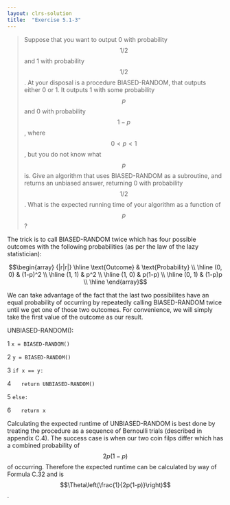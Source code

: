 ```yaml
---
layout: clrs-solution
title:  "Exercise 5.1-3"
---
```

>Suppose that you want to output 0 with probability $$1/2$$ and 1 with probability $$1/2$$. At your disposal is a procedure BIASED-RANDOM, that outputs either 0 or 1. It outputs 1 with some probability $$p$$ and 0 with probability $$1-p$$, where $$0 < p < 1$$, but you do not know what $$p$$ is. Give an algorithm that uses BIASED-RANDOM as a subroutine, and returns an unbiased answer, returning 0 with probability $$1/2$$. What is the expected running time of your algorithm as a function of $$p$$?

The trick is to call BIASED-RANDOM twice which has four possible outcomes with the following probabilities (as per the law of the lazy statistician):

$$\begin{array} {|r|r|}
\hline \text{Outcome} & \text{Probability} \\ 
\hline (0, 0) & (1-p)^2 \\ 
\hline (1, 1) & p^2 \\ 
\hline (1, 0) & p(1-p) \\ 
\hline (0, 1) & (1-p)p \\ 
\hline  
\end{array}$$

We can take advantage of the fact that the last two possibilites have an equal probability of occurring by repeatedly calling BIASED-RANDOM twice until we get one of those two outcomes. For convenience, we will simply take the first value of the outcome as our result.

UNBIASED-RANDOM():

1 `x = BIASED-RANDOM()`

2 `y = BIASED-RANDOM()`

3 `if x == y:`

4 &nbsp;&nbsp;&nbsp;&nbsp; `return UNBIASED-RANDOM()`

5 `else:`

6 &nbsp;&nbsp;&nbsp;&nbsp; `return x`

Calculating the expected runtime of UNBIASED-RANDOM is best done by treating the procedure as a sequence of Bernoulli trials (described in appendix C.4). The success case is when our two coin filps differ which has a combined probability of $$2p(1-p)$$ of occurring. Therefore the expected runtime can be calculated by way of Formula C.32 and is $$\Theta\left(\frac{1}{2p(1-p)}\right)$$.